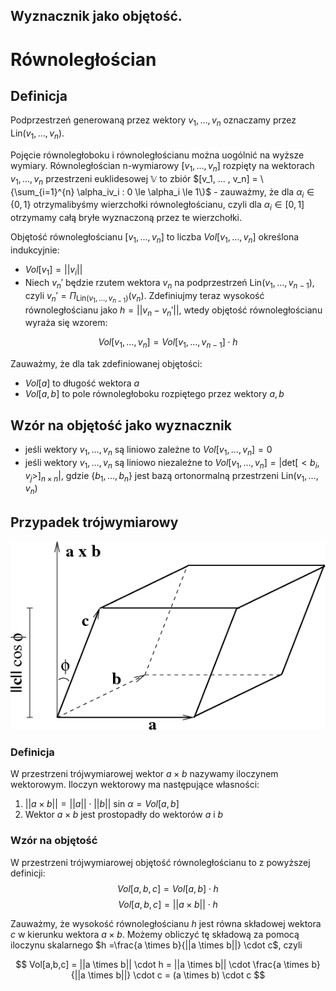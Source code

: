 Wyznacznik jako objętość.
---
# Równoległościan

## Definicja
Podprzestrzeń generowaną przez wektory $v_1, \ldots, v_n$ oznaczamy przez $\text{Lin}(v_1,\ldots,v_n)$.

Pojęcie równoległoboku i równoległościanu można uogólnić na wyższe wymiary.  Równoległościan n-wymiarowy $[v_1, ... , v_n]$ rozpięty na wektorach $v_1, ... , v_n$ przestrzeni euklidesowej $\mathbb{V}$ to zbiór $[v_1, ... , v_n] = \{\sum_{i=1}^{n} \alpha_iv_i : 0 \le \alpha_i \le 1\}$ - zauważmy, że dla $\alpha_i \in \{0, 1\}$ otrzymalibyśmy wierzchołki równoległościanu, czyli dla $\alpha_i \in [0, 1]$ otrzymamy całą bryłe wyznaczoną przez te wierzchołki.


Objętość równoległościanu $[v_1, ... , v_n]$ to liczba $Vol[v_1,\ldots,v_n]$ określona indukcyjnie:
* $Vol[v_1] = ||v_i||$
* Niech $v_n'$ będzie rzutem wektora $v_n$ na podprzestrzeń $\text{Lin}(v_1,\ldots,v_{n-1})$, czyli $v_n'= \Pi_{\text{Lin}(v_1,\ldots,v_{n-1})}(v_n)$. Zdefiniujmy teraz wysokość równoległościanu jako $h = ||v_n - v_n'||$, wtedy objętość równoległościanu wyraża się wzorem:

$$Vol[v_1,...,v_n] = Vol[v_1,...,v_{n-1}] \cdot h$$

Zauważmy, że dla tak zdefiniowanej objętości:
* $Vol[a]$ to długość wektora $a$
* $Vol[a, b]$ to pole równoległoboku rozpiętego przez wektory $a, b$

## Wzór na objętość jako wyznacznik
* jeśli wektory $v_1,\ldots, v_n$ są liniowo zależne to $Vol[v_1,\ldots, v_n] = 0$
* jeśli wektory $v_1,\ldots, v_n$ są liniowo niezależne to $Vol[v_1,\ldots, v_n] = |\text{det}[<b_i,v_j>]_{n \times n}|$, gdzie $\{b_1,\ldots,b_n\}$ jest bazą ortonormalną przestrzeni $\text{Lin}(v_1,\ldots,v_n)$

## Przypadek trójwymiarowy

![](../../resources/I.3.13-Parallelepiped.png)
### Definicja

W przestrzeni trójwymiarowej wektor $a \times b$ nazywamy iloczynem wektorowym. Iloczyn wektorowy ma następujące własności:
1. $||a \times b|| = ||a|| \cdot ||b||\ \text{sin}\ \alpha  =Vol[a,b]$
2. Wektor $a \times b$ jest prostopadły do wektorów $a$ i $b$

### Wzór na objętość
W przestrzeni trójwymiarowej objętość równoległościanu to z powyższej definicji:
$$Vol[a, b, c] = Vol[a,b] \cdot h$$
$$Vol[a,b, c] = ||a \times b|| \cdot h$$

Zauważmy, że wysokość równoległościanu $h$ jest równa składowej wektora $c$ w kierunku wektora $a \times b$. Możemy obliczyć tę składową za pomocą iloczynu skalarnego $h =\frac{a \times b}{||a \times b||} \cdot c$, czyli

$$
Vol[a,b,c] = ||a \times b|| \cdot  h = ||a \times b|| \cdot \frac{a \times b}{||a \times b||} \cdot c = (a \times b) \cdot c
$$
